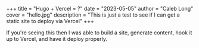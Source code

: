 +++
title = "Hugo + Vercel = ?"
date = "2023-05-05"
author = "Caleb Long"
cover = "hello.jpg"
description = "This is just a test to see if I can get a static site to deploy via Vercel"
+++

If you're seeing this then I was able to build a site, generate content, hook it up to Vercel, and have it deploy properly.
